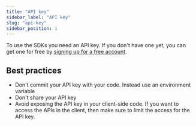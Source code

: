 ```yaml
---
title: "API key"
sidebar_label: "API key"
slug: "api-key"
sidebar_position: 1
---
```


To use the SDKs you need an API key. If you don't have one yet, you can get one for free by [signing up for a free account](/web3-data-api/evm/get-your-api-key).

## Best practices

- Don't commit your API key with your code. Instead use an environment variable
- Don't share your API key
- Avoid exposing the API key in your client-side code. If you want to access the APIs in the client, then make sure to limit the access for the API key. 